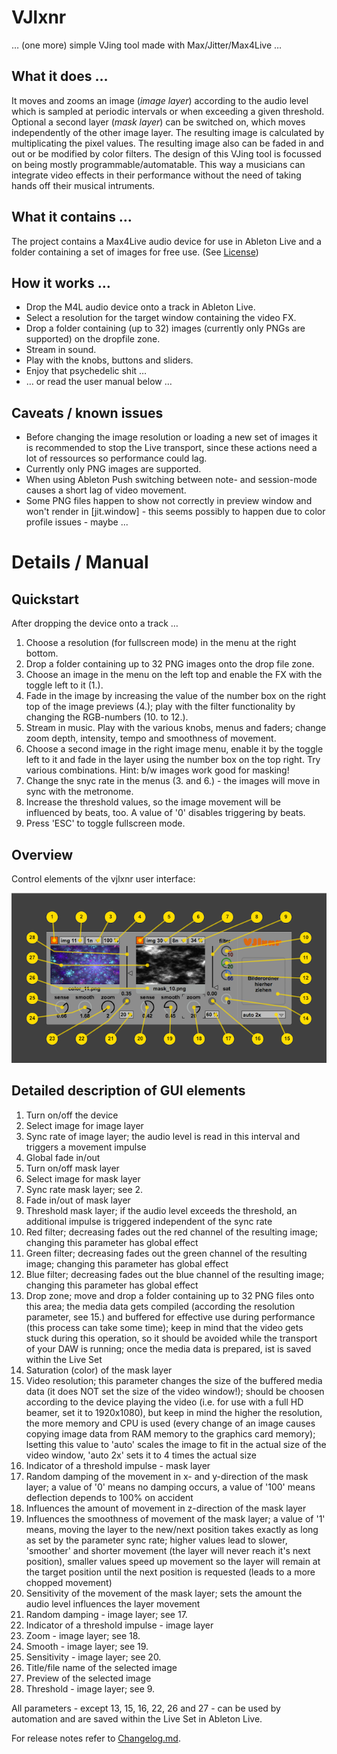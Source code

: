 # VJlxnr

… (one more) simple VJing tool made with Max/Jitter/Max4Live …

## What it does …

It moves and zooms an image (_image layer_) according to the audio level which is sampled at periodic intervals or when exceeding a given threshold. Optional a second layer (_mask layer_) can be switched on, which moves independently of the other image layer. The resulting image is calculated by multiplicating the pixel values.
The resulting image also can be faded in and out or be modified by color filters.
The design of this VJing tool is focussed on being mostly programmable/automatable. This way a musicians can integrate video effects in their performance without the need of taking hands off their musical intruments.

## What it contains …

The project contains a Max4Live audio device for use in Ableton Live and a folder containing a set of images for free use. (See [License](LICENSE.txt))

## How it works …

* Drop the M4L audio device onto a track in Ableton Live.
* Select a resolution for the target window containing the video FX.
* Drop a folder containing (up to 32) images (currently only PNGs are supported) on the dropfile zone.
* Stream in sound.
* Play with the knobs, buttons and sliders.
* Enjoy that psychedelic shit …
* … or read the user manual below …

## Caveats / known issues

* Before changing the image resolution or loading a new set of images it is recommended to stop the Live transport, since these actions need a lot of ressources so performance could lag.
* Currently only PNG images are supported.
* When using Ableton Push switching between note- and session-mode causes a short lag of video movement.
* Some PNG files happen to show not correctly in preview window and won't render in [jit.window] - this seems possibly to happen due to color profile issues - maybe ...

# Details / Manual

## Quickstart

After dropping the device onto a track …

1. Choose a resolution (for fullscreen mode) in the menu at the right bottom.
2. Drop a folder containing up to 32 PNG images onto the drop file zone.
3. Choose an image in the menu on the left top and enable the FX with the toggle left to it (1.).
4. Fade in the image by increasing the value of the number box on the right top of the image previews (4.); play with the filter functionality by changing the RGB-numbers (10. to 12.).
5. Stream in music. Play with the various knobs, menus and faders; change zoom depth, intensity, tempo and smoothness of movement.
6. Choose a second image in the right image menu, enable it by the toggle left to it and fade in the layer using the number box on the top right. Try various combinations. Hint: b/w images work good for masking!
7. Change the snyc rate in the menus (3. and 6.) - the images will move in sync with the metronome.
8. Increase the threshold values, so the image movement will be influenced by beats, too. A value of '0' disables triggering by beats.
9. Press 'ESC' to toggle fullscreen mode.

## Overview

Control elements of the vjlxnr user interface:

<img src="doc/img/vjlxnr-gui.png" width="640px" alt="vjlxnr GUI" />

## Detailed description of GUI elements

1. Turn on/off the device
2. Select image for image layer
3. Sync rate of image layer; the audio level is read in this interval and triggers a movement impulse
4. Global fade in/out
5. Turn on/off mask layer
6. Select image for mask layer
7. Sync rate mask layer; see 2.
8. Fade in/out of mask layer
9. Threshold mask layer; if the audio level exceeds the threshold, an additional impulse is triggered independent of the sync rate
10. Red filter; decreasing fades out the red channel of the resulting image; changing this parameter has global effect
11. Green filter; decreasing fades out the green channel of the resulting image; changing this parameter has global effect
12. Blue filter; decreasing fades out the blue channel of the resulting image; changing this parameter has global effect
13. Drop zone; move and drop a folder containing up to 32 PNG files onto this area; the media data gets compiled (according the resolution parameter, see 15.) and buffered for effective use during performance (this process can take some time); keep in mind that the video gets stuck during this operation, so it should be avoided while the transport of your DAW is running; once the media data is prepared, ist is saved within the Live Set
14. Saturation (color) of the mask layer
15. Video resolution; this parameter changes the size of the buffered media data (it does NOT set the size of the video window!); should be choosen according to the device playing the video (i.e. for use with a full HD beamer, set it to 1920x1080), but keep in mind the higher the resolution, the more memory and CPU is used (every change of an image causes copying image data from RAM memory to the graphics card memory); lsetting this value to 'auto' scales the image to fit in the actual size of the video window, 'auto 2x' sets it to 4 times the actual size
16. Indicator of a threshold impulse - mask layer
17. Random damping of the movement in x- and y-direction of the mask layer; a value of '0' means no damping occurs, a value of '100' means deflection depends to 100% on accident
18. Influences the amount of movement in z-direction of the mask layer
19. Influences the smoothness of movement of the mask layer; a value of '1' means, moving the layer to the new/next position takes exactly as long as set by the parameter sync rate; higher values lead to slower, 'smoother' and shorter movement (the layer will never reach it's next position), smaller values speed up movement so the layer will remain at the target position until the next position is requested (leads to a more chopped movement)
20. Sensitivity of the movement of the mask layer; sets the amount the audio level influences the layer movement
21. Random damping - image layer; see 17.
22. Indicator of a threshold impulse - image layer
23. Zoom - image layer; see 18.
24. Smooth - image layer; see 19.
25. Sensitivity - image layer; see 20.
26. Title/file name of the selected image
27. Preview of the selected image
28. Threshold - image layer; see 9.

All parameters - except 13, 15, 16, 22, 26 and 27 - can be used by automation and are saved within the Live Set in Ableton Live.

For release notes refer to [Changelog.md](Changelog.md).
